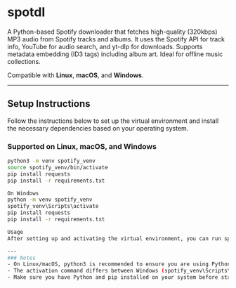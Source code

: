 # spotdl

A Python-based Spotify downloader that fetches high-quality (320kbps) MP3 audio from Spotify tracks and albums. It uses the Spotify API for track info, YouTube for audio search, and yt-dlp for downloads. Supports metadata embedding (ID3 tags) including album art. Ideal for offline music collections.

Compatible with **Linux**, **macOS**, and **Windows**.

---

## Setup Instructions

Follow the instructions below to set up the virtual environment and install the necessary dependencies based on your operating system.

### Supported on Linux, macOS, and Windows

```bash
python3 -m venv spotify_venv
source spotify_venv/bin/activate
pip install requests
pip install -r requirements.txt

On Windows
python -m venv spotify_venv
spotify_venv\Scripts\activate
pip install requests
pip install -r requirements.txt

Usage
After setting up and activating the virtual environment, you can run spotdl scripts as needed.

---
### Notes
- On Linux/macOS, python3 is recommended to ensure you are using Python 3.
- The activation command differs between Windows (spotify_venv\Scripts\activate) and Linux/macOS (source spotify_venv/bin/activate).
- Make sure you have Python and pip installed on your system before starting.
